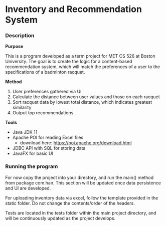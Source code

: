 # Inventory and Recommendation System

### Description

**Purpose**

This is a program developed as a term project for MET CS 526 at Boston University. The goal is to create the logic for a content-based recommendation system, which will match the preferences of a user to the specifications of a badminton racquet.

**Method**

1. User preferences gathered via UI
2. Calculate the distance between user values and those on each racquet
3. Sort racquet data by lowest total distance, which indicates greatest similarity
4. Output top recommendations

**Tools**

* Java JDK 11
* Apache POI for reading Excel files
    * download here: https://poi.apache.org/download.html
* JDBC API with SQL for storing data
* JavaFX for basic UI

### Running the program

For now copy the project into your directory, and run the main() method from package com.han. This section will be updated once data persistence and UI are developed.

For uploading inventory data via excel, follow the template provided in the static folder. Do not change the contents/order of the headers.

Tests are located in the tests folder within the main project directory, and will be continuously updated as the project develops.